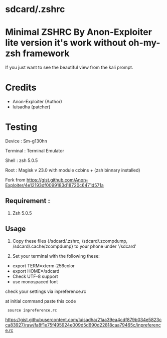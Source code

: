 # sdcard/.zshrc

# Minimal ZSHRC By Anon-Exploiter lite version it's work without oh-my-zsh framework

If you just want to see the beautiful view from the kali prompt.

# Credits 

- Anon-Exploiter (Author)
- luisadha (patcher)

# Testing

Device : Sm-g130hn

Terminal : Terminal Emulator

Shell : zsh 5.0.5

Root : Magisk v 23.0 with module ccbins + (zsh binnary installed)


Fork from https://gist.github.com/Anon-Exploiter/4e12193df0099183d18720c6471d571a



## Requirement :

1. Zsh 5.0.5


## Usage


1. Copy these files {/sdcard/.zshrc, /sdcard/.zcompdump, /sdcard/.cache/zcompdump} to your phone under '/sdcard'

2. Set your terminal with the following these:


- export TERM=xterm-256color
- export HOME=/sdcard
- Check UTF-8 support
- use monospaced font 


check your settings via inpreference.rc

at initial command paste this code

``` source inpreference.rc```

https://gist.githubusercontent.com/luisadha/21aa39ea4cdf879b034e5823cca83927/raw/fa8f1e75f495924e009d5d690d22818caa79465c/inpreference.rc



